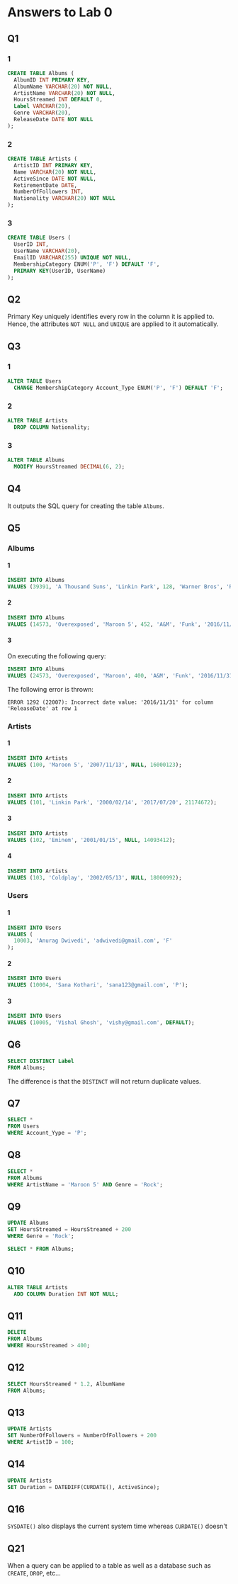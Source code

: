 # Answers to Lab 0
## Q1
### 1
```sql
CREATE TABLE Albums (
  AlbumID INT PRIMARY KEY, 
  AlbumName VARCHAR(20) NOT NULL, 
  ArtistName VARCHAR(20) NOT NULL, 
  HoursStreamed INT DEFAULT 0, 
  Label VARCHAR(20), 
  Genre VARCHAR(20), 
  ReleaseDate DATE NOT NULL
);
```
### 2
```sql
CREATE TABLE Artists (
  ArtistID INT PRIMARY KEY, 
  Name VARCHAR(20) NOT NULL, 
  ActiveSince DATE NOT NULL, 
  RetirementDate DATE,
  NumberOfFollowers INT, 
  Nationality VARCHAR(20) NOT NULL
);
```
### 3
```sql
CREATE TABLE Users (
  UserID INT, 
  UserName VARCHAR(20), 
  EmailID VARCHAR(255) UNIQUE NOT NULL, 
  MembershipCategory ENUM('P', 'F') DEFAULT 'F', 
  PRIMARY KEY(UserID, UserName)
);
```

## Q2
Primary Key uniquely identifies every row in the column it is applied to. Hence, the attributes `NOT NULL` and `UNIQUE` are applied to it automatically.

## Q3
### 1
```sql
ALTER TABLE Users
  CHANGE MembershipCategory Account_Type ENUM('P', 'F') DEFAULT 'F'; 
```
### 2
```sql
ALTER TABLE Artists
  DROP COLUMN Nationality; 
```
### 3
```sql
ALTER TABLE Albums
  MODIFY HoursStreamed DECIMAL(6, 2); 
```

## Q4
It outputs the SQL query for creating the table `Albums`.

## Q5
### Albums
#### 1
```sql
INSERT INTO Albums 
VALUES (39391, 'A Thousand Suns', 'Linkin Park', 128, 'Warner Bros', 'Rock', '2016/06/17');
```
#### 2
```sql
INSERT INTO Albums 
VALUES (14573, 'Overexposed', 'Maroon 5', 452, 'A&M', 'Funk', '2016/11/11');
```
#### 3
On executing the following query:
```sql
INSERT INTO Albums 
VALUES (24573, 'Overexposed', 'Maroon', 400, 'A&M', 'Funk', '2016/11/31');
```
The following error is thrown:
```
ERROR 1292 (22007): Incorrect date value: '2016/11/31' for column 'ReleaseDate' at row 1
```

### Artists
#### 1
```sql
INSERT INTO Artists 
VALUES (100, 'Maroon 5', '2007/11/13', NULL, 16000123);
```
#### 2
```sql
INSERT INTO Artists 
VALUES (101, 'Linkin Park', '2000/02/14', '2017/07/20', 21174672);
```
#### 3
```sql
INSERT INTO Artists 
VALUES (102, 'Eminem', '2001/01/15', NULL, 14093412);
```
#### 4
```sql
INSERT INTO Artists 
VALUES (103, 'Coldplay', '2002/05/13', NULL, 18000992);
```

### Users
#### 1
```sql  
INSERT INTO Users 
VALUES (
  10003, 'Anurag Dwivedi', 'adwivedi@gmail.com', 'F'
);
```
#### 2
```sql
INSERT INTO Users 
VALUES (10004, 'Sana Kothari', 'sana123@gmail.com', 'P');
```
#### 3
```sql
INSERT INTO Users 
VALUES (10005, 'Vishal Ghosh', 'vishy@gmail.com', DEFAULT);
```

## Q6
```sql
SELECT DISTINCT Label
FROM Albums; 
```
The difference is that the `DISTINCT` will not return duplicate values.

## Q7
```sql
SELECT *
FROM Users
WHERE Account_Yype = 'P'; 
```

## Q8
```sql
SELECT *
FROM Albums
WHERE ArtistName = 'Maroon 5' AND Genre = 'Rock';
```

## Q9
```sql
UPDATE Albums
SET HoursStreamed = HoursStreamed + 200
WHERE Genre = 'Rock';

SELECT * FROM Albums;
```

## Q10
```sql
ALTER TABLE Artists
  ADD COLUMN Duration INT NOT NULL; 
```

## Q11
```sql
DELETE
FROM Albums
WHERE HoursStreamed > 400;
```

## Q12
```sql
SELECT HoursStreamed * 1.2, AlbumName
FROM Albums;
```

## Q13
```sql
UPDATE Artists
SET NumberOfFollowers = NumberOfFollowers + 200
WHERE ArtistID = 100;
```

## Q14
```sql
UPDATE Artists
SET Duration = DATEDIFF(CURDATE(), ActiveSince);
```

## Q16
`SYSDATE()` also displays the current system time whereas `CURDATE()` doesn't

## Q21
When a query can be applied to a table as well as a database such as `CREATE`, `DROP`, etc...